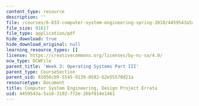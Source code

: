 ```yaml
---
content_type: resource
description: ''
file: /courses/6-033-computer-system-engineering-spring-2018/4459543a5a163192772e26bf814e1461_MIT6_033S18dp_errata.pdf
file_size: 91617
file_type: application/pdf
hide_download: true
hide_download_original: null
learning_resource_types: []
license: https://creativecommons.org/licenses/by-nc-sa/4.0/
ocw_type: OCWFile
parent_title: 'Week 3: Operating Systems Part III'
parent_type: CourseSection
parent_uid: 81056cb9-5545-9139-0582-b2e55570d21a
resourcetype: Document
title: Computer System Engineering, Design Project Errata
uid: 4459543a-5a16-3192-772e-26bf814e1461
---
```


